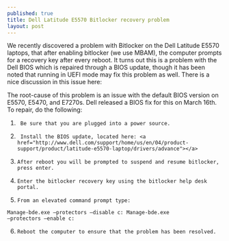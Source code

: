 ```yaml
---
published: true
title: Dell Latitude E5570 Bitlocker recovery problem
layout: post
---
```

We recently discovered a problem with Bitlocker on the Dell Latitude E5570 laptops, that after enabling bitlocker (we use MBAM), the computer prompts for a recovery key after every reboot.  It turns out this is a problem with the Dell BIOS which is repaired through a BIOS update, though it has been noted that running in UEFI mode may fix this problem as well.  There is a nice discussion in this issue here: <a href="http://en.community.dell.com/support-forums/laptop/f/3518/t/19674757?pi41097=1"></a>

The root-cause of this problem is an issue with the default BIOS version on E5570, E5470, and E7270s.  Dell released a BIOS fix for this on March 16th.
To repair, do the following:

1.      Be sure that you are plugged into a power source.
2.      Install the BIOS update, located here: <a href="http://www.dell.com/support/home/us/en/04/product-support/product/latitude-e5570-laptop/drivers/advance"></a>
3.     After reboot you will be prompted to suspend and resume bitlocker, press enter.
4.     Enter the bitlocker recovery key using the bitlocker help desk portal.
5.     From an elevated command prompt type:
<code>Manage-bde.exe –protectors –disable c:
Manage-bde.exe –protectors –enable c: </code>


6.     Reboot the computer to ensure that the problem has been resolved.